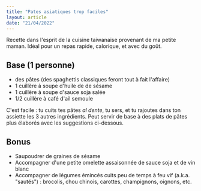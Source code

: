 ```yaml
---
title: "Pates asiatiques trop faciles"
layout: article
date: "21/04/2022"
---
```


Recette dans l'esprit de la cuisine taiwanaise provenant de ma petite maman. Idéal pour un repas rapide, calorique, et avec du goût.

## Base (1 personne)

* des pâtes (des spaghettis classiques feront tout à fait l'affaire)
* 1 cuillère à soupe d'huile de de sésame
* 1 cuillère à soupe d'sauce soja salée
* 1/2 cuillère à café d'ail semoule

C'est facile : tu cuits tes pâtes *al dente*, tu sers, et tu rajoutes dans ton assiette les 3 autres ingrédients. Peut servir de base à des plats de pâtes plus élaborés avec les suggestions ci-dessous.

## Bonus

* Saupoudrer de graines de sésame
* Accompagner d'une petite omelette assaisonnée de sauce soja et de vin blanc
* Accompagner de légumes émincés cuits peu de temps à feu vif (a.k.a. "sautés") : brocolis, chou chinois, carottes, champignons, oignons, etc.
